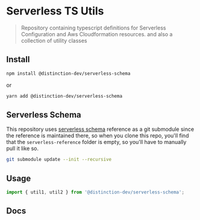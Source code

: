 # Serverless TS Utils

> Repository containing typescript definitions for Serverless Configuration and Aws Cloudformation resources. and also a collection of utility classes
>
## Install

```bash
npm install @distinction-dev/serverless-schema
```

or

```bash
yarn add @distinction-dev/serverless-schema
```

## Serverless Schema

This repository uses [serverless schema](https://github.com/lalcebo/json-schema) reference as a git submodule since the reference is maintained there, so when you clone this repo, you'll find that the `serverless-reference` folder is empty, so you'll have to manually pull it like so.

```bash
git submodule update --init --recursive
```

## Usage

```ts
import { util1, util2 } from '@distinction-dev/serverless-schema';

```

## Docs
